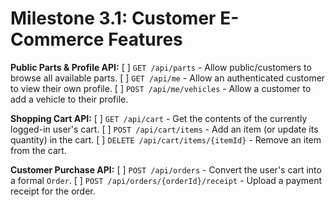 # Milestone 3.1: Customer E-Commerce Features

**Public Parts & Profile API:**
[ ] `GET /api/parts` - Allow public/customers to browse all available parts.
[ ] `GET /api/me` - Allow an authenticated customer to view their own profile.
[ ] `POST /api/me/vehicles` - Allow a customer to add a vehicle to their profile.

**Shopping Cart API:**
[ ] `GET /api/cart` - Get the contents of the currently logged-in user's cart.
[ ] `POST /api/cart/items` - Add an item (or update its quantity) in the cart.
[ ] `DELETE /api/cart/items/{itemId}` - Remove an item from the cart.

**Customer Purchase API:**
[ ] `POST /api/orders` - Convert the user's cart into a formal `Order`.
[ ] `POST /api/orders/{orderId}/receipt` - Upload a payment receipt for the order.
